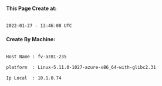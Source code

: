 
   
#### This Page Create at:

```bash

2022-01-27 - 13:46:08 UTC

```

#### Create By Machine:

```bash

Host Name : fv-az81-235

platform  : Linux-5.11.0-1027-azure-x86_64-with-glibc2.31

Ip Local  : 10.1.0.74

```

